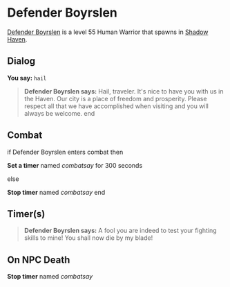 # Defender Boyrslen



[Defender Boyrslen](/npc/150287) is a level 55 Human Warrior that spawns in [Shadow Haven](/zone/150).



## Dialog

**You say:** `hail`



>**Defender Boyrslen says:** Hail, traveler. It's nice to have you with us in the Haven. Our city is a place of freedom and prosperity. Please respect all that we have accomplished when visiting and you will always be welcome.
end



## Combat

if Defender Boyrslen enters combat  then


**Set a timer** named *combatsay* for 300 seconds

else


**Stop timer** named *combatsay*
end



## Timer(s)

>**Defender Boyrslen says:** A fool you are indeed to test your fighting skills to mine!  You shall now die by my blade!


## On NPC Death

**Stop timer** named *combatsay*